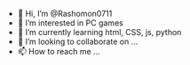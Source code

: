 - 👋 Hi, I’m @Rashomon0711
- 👀 I’m interested in PC games
- 🌱 I’m currently learning html, CSS, js, python
- 💞️ I’m looking to collaborate on ...
- 📫 How to reach me ...

<!---
Rashomon0711/Rashomon0711 is a ✨ special ✨ repository because its `README.md` (this file) appears on your GitHub profile.
You can click the Preview link to take a look at your changes.
--->
